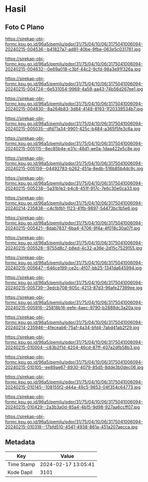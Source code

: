 # Hasil

## Foto C Plano

https://sirekap-obj-formc.kpu.go.id/96a5/pemilu/pdpr/31/75/04/10/06/3175041006094-20240215-004536--b41827a7-ad81-40be-9fbe-063e5c031781.jpg

https://sirekap-obj-formc.kpu.go.id/96a5/pemilu/pdpr/31/75/04/10/06/3175041006094-20240215-004632--0e69a018-c3bf-44c2-9cfd-98a3e91f326a.jpg

https://sirekap-obj-formc.kpu.go.id/96a5/pemilu/pdpr/31/75/04/10/06/3175041006094-20240215-004724--6e531054-9969-4a59-aa43-74b56d267ee1.jpg

https://sirekap-obj-formc.kpu.go.id/96a5/pemilu/pdpr/31/75/04/10/06/3175041006094-20240215-004830--8a264b83-3d84-4148-8193-1f20339534b7.jpg

https://sirekap-obj-formc.kpu.go.id/96a5/pemilu/pdpr/31/75/04/10/06/3175041006094-20240215-005035--dfd71a34-9901-425c-b484-a365f5fe3c6a.jpg

https://sirekap-obj-formc.kpu.go.id/96a5/pemilu/pdpr/31/75/04/10/06/3175041006094-20240215-005115--8ec85b4e-e31c-48d1-ae0a-1daa422e5c8e.jpg

https://sirekap-obj-formc.kpu.go.id/96a5/pemilu/pdpr/31/75/04/10/06/3175041006094-20240215-005159--04492783-b262-451a-8edb-516b85b4dc9c.jpg

https://sirekap-obj-formc.kpu.go.id/96a5/pemilu/pdpr/31/75/04/10/06/3175041006094-20240215-005238--5a31b1e2-b4c8-451f-917c-7e6c30e0ca33.jpg

https://sirekap-obj-formc.kpu.go.id/96a5/pemilu/pdpr/31/75/04/10/06/3175041006094-20240214-235838--c4c1bfb1-1123-41fb-9897-54473bc1b5e6.jpg

https://sirekap-obj-formc.kpu.go.id/96a5/pemilu/pdpr/31/75/04/10/06/3175041006094-20240215-005421--8dab7837-6ba4-4706-9f4a-4f018c30a07f.jpg

https://sirekap-obj-formc.kpu.go.id/96a5/pemilu/pdpr/31/75/04/10/06/3175041006094-20240215-005528--9755d8c7-b8ed-4c32-a36e-2d15c7529155.jpg

https://sirekap-obj-formc.kpu.go.id/96a5/pemilu/pdpr/31/75/04/10/06/3175041006094-20240215-005647--646ce199-ce2c-4f07-bb25-1341da645994.jpg

https://sirekap-obj-formc.kpu.go.id/96a5/pemilu/pdpr/31/75/04/10/06/3175041006094-20240215-005739--3edcb708-605c-4213-87d3-96afe27399ee.jpg

https://sirekap-obj-formc.kpu.go.id/96a5/pemilu/pdpr/31/75/04/10/06/3175041006094-20240215-005916--25818b16-eefe-4aec-9790-b2888dc3a20a.jpg

https://sirekap-obj-formc.kpu.go.id/96a5/pemilu/pdpr/31/75/04/10/06/3175041006094-20240214-235946--4feceab6-75a1-4a34-bfd4-7abd41ab2f29.jpg

https://sirekap-obj-formc.kpu.go.id/96a5/pemilu/pdpr/31/75/04/10/06/3175041006094-20240215-010004--c83b2f1d-4204-46cd-87ff-407a2dfb58b3.jpg

https://sirekap-obj-formc.kpu.go.id/96a5/pemilu/pdpr/31/75/04/10/06/3175041006094-20240215-010105--ee89ae67-8930-4079-85d5-8dde3b0dec06.jpg

https://sirekap-obj-formc.kpu.go.id/96a5/pemilu/pdpr/31/75/04/10/06/3175041006094-20240215-010145--108155f2-d44a-49c5-9853-04f354c64773.jpg

https://sirekap-obj-formc.kpu.go.id/96a5/pemilu/pdpr/31/75/04/10/06/3175041006094-20240215-010429--2a3b3a0d-85a4-4b15-9d98-927aa6ccff07.jpg

https://sirekap-obj-formc.kpu.go.id/96a5/pemilu/pdpr/31/75/04/10/06/3175041006094-20240215-010318--17bfd510-4541-4938-861a-451a207aecca.jpg


## Metadata

| Key        | Value               |
| ---------- | ------------------- |
| Time Stamp | 2024-02-17 13:05:41 |
| Kode Dapil | 3101                |



